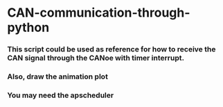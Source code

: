 # CAN-communication-through-python
### This script could be used as reference for how to receive the CAN signal through the CANoe with timer interrupt. 
### Also, draw the animation plot
### You may need the apscheduler
